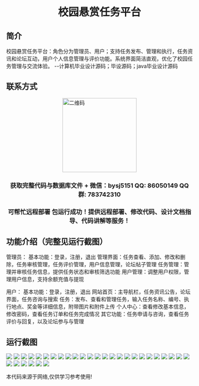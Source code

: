 <p><h1 align="center">校园悬赏任务平台</h1></p>

## 简介
校园悬赏任务平台：角色分为管理员、用户；支持任务发布、管理和执行，任务资讯和论坛互动，用户个人信息管理与评价功能。系统界面简洁直观，优化了校园任务管理与交流体验。    --计算机毕业设计源码；毕设源码；java毕业设计源码


## 联系方式
<img src="https://bs-1329754181.cos.ap-shanghai.myqcloud.com/wx.jpg" alt="二维码" style="display: block; margin: 0 auto;" width="200px">
<p><h3 align="center">获取完整代码与数据库文件 + 微信：bysj5151 QQ: 86050149 QQ群: 783742310</h3></p>
<p><h3 align="center">可帮忙远程部署 包运行成功！提供远程部署、修改代码、设计文档指导、代码讲解等服务！</h3></p>

## 功能介绍（完整见运行截图）
管理员： 基本功能：登录，注册，退出 管理界面：任务查看、添加、修改和删除，任务审核管理，任务评价管理，用户信息管理，论坛帖子管理 任务管理：管理并审核任务信息，提供任务状态和审核筛选功能 用户管理：调整用户权限，管理用户信息，支持余额充值与提现

用户： 基本功能：登录，注册，退出 网站首页：主导航栏，任务资讯公告，论坛界面，任务咨询与搜索 任务：发布、查看和管理任务，输入任务名称、编号、执行地点、奖金等详细信息，附带图片和附件上传 个人中心：查看修改基本信息，修改密码，查看任务订单和任务完成情况 其它功能：任务申请与咨询，查看任务评价与回复，以及论坛参与与管理


## 运行截图
![](https://bs-1329754181.cos.ap-shanghai.myqcloud.com/spring/CampusRewardTaskPlatform/img/001.jpg)
![](https://bs-1329754181.cos.ap-shanghai.myqcloud.com/spring/CampusRewardTaskPlatform/img/002.jpg)
![](https://bs-1329754181.cos.ap-shanghai.myqcloud.com/spring/CampusRewardTaskPlatform/img/003.jpg)
![](https://bs-1329754181.cos.ap-shanghai.myqcloud.com/spring/CampusRewardTaskPlatform/img/004.jpg)
![](https://bs-1329754181.cos.ap-shanghai.myqcloud.com/spring/CampusRewardTaskPlatform/img/005.jpg)
![](https://bs-1329754181.cos.ap-shanghai.myqcloud.com/spring/CampusRewardTaskPlatform/img/006.jpg)
![](https://bs-1329754181.cos.ap-shanghai.myqcloud.com/spring/CampusRewardTaskPlatform/img/007.jpg)
![](https://bs-1329754181.cos.ap-shanghai.myqcloud.com/spring/CampusRewardTaskPlatform/img/008.jpg)
![](https://bs-1329754181.cos.ap-shanghai.myqcloud.com/spring/CampusRewardTaskPlatform/img/009.jpg)
![](https://bs-1329754181.cos.ap-shanghai.myqcloud.com/spring/CampusRewardTaskPlatform/img/010.jpg)
![](https://bs-1329754181.cos.ap-shanghai.myqcloud.com/spring/CampusRewardTaskPlatform/img/011.jpg)
![](https://bs-1329754181.cos.ap-shanghai.myqcloud.com/spring/CampusRewardTaskPlatform/img/012.jpg)
![](https://bs-1329754181.cos.ap-shanghai.myqcloud.com/spring/CampusRewardTaskPlatform/img/013.jpg)
![](https://bs-1329754181.cos.ap-shanghai.myqcloud.com/spring/CampusRewardTaskPlatform/img/014.jpg)
![](https://bs-1329754181.cos.ap-shanghai.myqcloud.com/spring/CampusRewardTaskPlatform/img/015.jpg)
![](https://bs-1329754181.cos.ap-shanghai.myqcloud.com/spring/CampusRewardTaskPlatform/img/016.jpg)
![](https://bs-1329754181.cos.ap-shanghai.myqcloud.com/spring/CampusRewardTaskPlatform/img/017.jpg)
![](https://bs-1329754181.cos.ap-shanghai.myqcloud.com/spring/CampusRewardTaskPlatform/img/018.jpg)
![](https://bs-1329754181.cos.ap-shanghai.myqcloud.com/spring/CampusRewardTaskPlatform/img/019.jpg)
![](https://bs-1329754181.cos.ap-shanghai.myqcloud.com/spring/CampusRewardTaskPlatform/img/020.jpg)
![](https://bs-1329754181.cos.ap-shanghai.myqcloud.com/spring/CampusRewardTaskPlatform/img/021.jpg)
![](https://bs-1329754181.cos.ap-shanghai.myqcloud.com/spring/CampusRewardTaskPlatform/img/022.jpg)
![](https://bs-1329754181.cos.ap-shanghai.myqcloud.com/spring/CampusRewardTaskPlatform/img/023.jpg)
![](https://bs-1329754181.cos.ap-shanghai.myqcloud.com/spring/CampusRewardTaskPlatform/img/024.jpg)
![](https://bs-1329754181.cos.ap-shanghai.myqcloud.com/spring/CampusRewardTaskPlatform/img/025.jpg)
![](https://bs-1329754181.cos.ap-shanghai.myqcloud.com/spring/CampusRewardTaskPlatform/img/026.jpg)
![](https://bs-1329754181.cos.ap-shanghai.myqcloud.com/spring/CampusRewardTaskPlatform/img/027.jpg)
![](https://bs-1329754181.cos.ap-shanghai.myqcloud.com/spring/CampusRewardTaskPlatform/img/028.jpg)
![](https://bs-1329754181.cos.ap-shanghai.myqcloud.com/spring/CampusRewardTaskPlatform/img/029.jpg)
![](https://bs-1329754181.cos.ap-shanghai.myqcloud.com/spring/CampusRewardTaskPlatform/img/030.jpg)
![](https://bs-1329754181.cos.ap-shanghai.myqcloud.com/spring/CampusRewardTaskPlatform/img/031.jpg)

<p>本代码来源于网络,仅供学习参考使用!</p>
